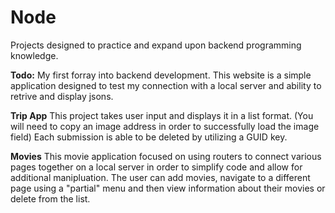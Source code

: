 # Node
Projects designed to practice and expand upon backend programming knowledge.

**Todo:** My first forray into backend development. This website is a simple application designed to test my connection with a local server and ability to retrive and display jsons. 

**Trip App** This project takes user input and displays it in a list format. (You will need to copy an image address in order to successfully load the image field) Each submission is able to be deleted by utilizing a GUID key. 

**Movies** This movie application focused on using routers to connect various pages together on a local server in order to simplify code and allow for additional manipluation. The user can add movies, navigate to a different page using a "partial" menu and then view information about their movies or delete from the list. 
